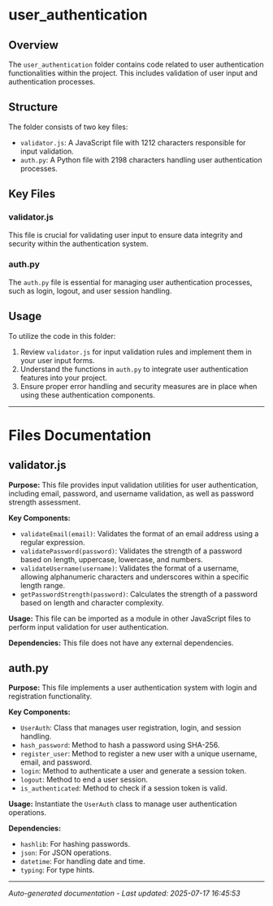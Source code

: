 # user_authentication

## Overview
The `user_authentication` folder contains code related to user authentication functionalities within the project. This includes validation of user input and authentication processes.

## Structure
The folder consists of two key files:
- `validator.js`: A JavaScript file with 1212 characters responsible for input validation.
- `auth.py`: A Python file with 2198 characters handling user authentication processes.

## Key Files
### validator.js
This file is crucial for validating user input to ensure data integrity and security within the authentication system.

### auth.py
The `auth.py` file is essential for managing user authentication processes, such as login, logout, and user session handling.

## Usage
To utilize the code in this folder:
1. Review `validator.js` for input validation rules and implement them in your user input forms.
2. Understand the functions in `auth.py` to integrate user authentication features into your project.
3. Ensure proper error handling and security measures are in place when using these authentication components.

---

# Files Documentation

## validator.js

**Purpose:** This file provides input validation utilities for user authentication, including email, password, and username validation, as well as password strength assessment.

**Key Components:**
- `validateEmail(email)`: Validates the format of an email address using a regular expression.
- `validatePassword(password)`: Validates the strength of a password based on length, uppercase, lowercase, and numbers.
- `validateUsername(username)`: Validates the format of a username, allowing alphanumeric characters and underscores within a specific length range.
- `getPasswordStrength(password)`: Calculates the strength of a password based on length and character complexity.

**Usage:** This file can be imported as a module in other JavaScript files to perform input validation for user authentication.

**Dependencies:** This file does not have any external dependencies.

## auth.py

**Purpose:** This file implements a user authentication system with login and registration functionality.

**Key Components:**
- `UserAuth`: Class that manages user registration, login, and session handling.
- `hash_password`: Method to hash a password using SHA-256.
- `register_user`: Method to register a new user with a unique username, email, and password.
- `login`: Method to authenticate a user and generate a session token.
- `logout`: Method to end a user session.
- `is_authenticated`: Method to check if a session token is valid.

**Usage:** Instantiate the `UserAuth` class to manage user authentication operations.

**Dependencies:**
- `hashlib`: For hashing passwords.
- `json`: For JSON operations.
- `datetime`: For handling date and time.
- `typing`: For type hints.

---
*Auto-generated documentation - Last updated: 2025-07-17 16:45:53*
